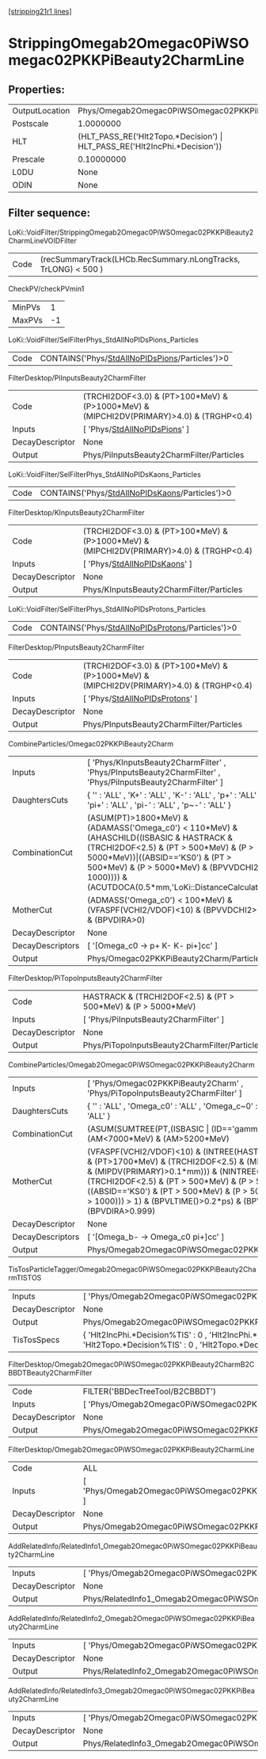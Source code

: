 [[stripping21r1 lines]](./stripping21r1-index)

# StrippingOmegab2Omegac0PiWSOmegac02PKKPiBeauty2CharmLine

## Properties:

|                |                                                                              |
|----------------|------------------------------------------------------------------------------|
| OutputLocation | Phys/Omegab2Omegac0PiWSOmegac02PKKPiBeauty2CharmLine/Particles               |
| Postscale      | 1.0000000                                                                    |
| HLT            | (HLT_PASS_RE('Hlt2Topo.\*Decision') \| HLT_PASS_RE('Hlt2IncPhi.\*Decision')) |
| Prescale       | 0.10000000                                                                   |
| L0DU           | None                                                                         |
| ODIN           | None                                                                         |

## Filter sequence:

LoKi::VoidFilter/StrippingOmegab2Omegac0PiWSOmegac02PKKPiBeauty2CharmLineVOIDFilter

|      |                                                                |
|------|----------------------------------------------------------------|
| Code | (recSummaryTrack(LHCb.RecSummary.nLongTracks, TrLONG) \< 500 ) |

CheckPV/checkPVmin1

|        |     |
|--------|-----|
| MinPVs | 1   |
| MaxPVs | -1  |

LoKi::VoidFilter/SelFilterPhys_StdAllNoPIDsPions_Particles

|      |                                                                                                      |
|------|------------------------------------------------------------------------------------------------------|
| Code | CONTAINS('Phys/[StdAllNoPIDsPions](./stripping21r1-commonparticles-stdallnopidspions)/Particles')\>0 |

FilterDesktop/PiInputsBeauty2CharmFilter

|                 |                                                                                               |
|-----------------|-----------------------------------------------------------------------------------------------|
| Code            | (TRCHI2DOF\<3.0) & (PT\>100\*MeV) & (P\>1000\*MeV) & (MIPCHI2DV(PRIMARY)\>4.0) & (TRGHP\<0.4) |
| Inputs          | [ 'Phys/[StdAllNoPIDsPions](./stripping21r1-commonparticles-stdallnopidspions)' ]           |
| DecayDescriptor | None                                                                                          |
| Output          | Phys/PiInputsBeauty2CharmFilter/Particles                                                     |

LoKi::VoidFilter/SelFilterPhys_StdAllNoPIDsKaons_Particles

|      |                                                                                                      |
|------|------------------------------------------------------------------------------------------------------|
| Code | CONTAINS('Phys/[StdAllNoPIDsKaons](./stripping21r1-commonparticles-stdallnopidskaons)/Particles')\>0 |

FilterDesktop/KInputsBeauty2CharmFilter

|                 |                                                                                               |
|-----------------|-----------------------------------------------------------------------------------------------|
| Code            | (TRCHI2DOF\<3.0) & (PT\>100\*MeV) & (P\>1000\*MeV) & (MIPCHI2DV(PRIMARY)\>4.0) & (TRGHP\<0.4) |
| Inputs          | [ 'Phys/[StdAllNoPIDsKaons](./stripping21r1-commonparticles-stdallnopidskaons)' ]           |
| DecayDescriptor | None                                                                                          |
| Output          | Phys/KInputsBeauty2CharmFilter/Particles                                                      |

LoKi::VoidFilter/SelFilterPhys_StdAllNoPIDsProtons_Particles

|      |                                                                                                          |
|------|----------------------------------------------------------------------------------------------------------|
| Code | CONTAINS('Phys/[StdAllNoPIDsProtons](./stripping21r1-commonparticles-stdallnopidsprotons)/Particles')\>0 |

FilterDesktop/PInputsBeauty2CharmFilter

|                 |                                                                                               |
|-----------------|-----------------------------------------------------------------------------------------------|
| Code            | (TRCHI2DOF\<3.0) & (PT\>100\*MeV) & (P\>1000\*MeV) & (MIPCHI2DV(PRIMARY)\>4.0) & (TRGHP\<0.4) |
| Inputs          | [ 'Phys/[StdAllNoPIDsProtons](./stripping21r1-commonparticles-stdallnopidsprotons)' ]       |
| DecayDescriptor | None                                                                                          |
| Output          | Phys/PInputsBeauty2CharmFilter/Particles                                                      |

CombineParticles/Omegac02PKKPiBeauty2Charm

|                  |                                                                                                                                                                                                                                                                                       |
|------------------|---------------------------------------------------------------------------------------------------------------------------------------------------------------------------------------------------------------------------------------------------------------------------------------|
| Inputs           | [ 'Phys/KInputsBeauty2CharmFilter' , 'Phys/PInputsBeauty2CharmFilter' , 'Phys/PiInputsBeauty2CharmFilter' ]                                                                                                                                                                         |
| DaughtersCuts    | { '' : 'ALL' , 'K+' : 'ALL' , 'K-' : 'ALL' , 'p+' : 'ALL' , 'pi+' : 'ALL' , 'pi-' : 'ALL' , 'p~-' : 'ALL' }                                                                                                                                                                           |
| CombinationCut   | (ASUM(PT)\>1800\*MeV) & (ADAMASS('Omega_c0') \< 110\*MeV) & (AHASCHILD((ISBASIC & HASTRACK & (TRCHI2DOF\<2.5) & (PT \> 500\*MeV) & (P \> 5000\*MeV))\|((ABSID=='KS0') & (PT \> 500\*MeV) & (P \> 5000\*MeV) & (BPVVDCHI2 \> 1000)))) & (ACUTDOCA(0.5\*mm,'LoKi::DistanceCalculator')) |
| MotherCut        | (ADMASS('Omega_c0') \< 100\*MeV) & (VFASPF(VCHI2/VDOF)\<10) & (BPVVDCHI2\>36) & (BPVDIRA\>0)                                                                                                                                                                                          |
| DecayDescriptor  | None                                                                                                                                                                                                                                                                                  |
| DecayDescriptors | [ '[Omega_c0 -\> p+ K- K- pi+]cc' ]                                                                                                                                                                                                                                               |
| Output           | Phys/Omegac02PKKPiBeauty2Charm/Particles                                                                                                                                                                                                                                              |

FilterDesktop/PiTopoInputsBeauty2CharmFilter

|                 |                                                                   |
|-----------------|-------------------------------------------------------------------|
| Code            | HASTRACK & (TRCHI2DOF\<2.5) & (PT \> 500\*MeV) & (P \> 5000\*MeV) |
| Inputs          | [ 'Phys/PiInputsBeauty2CharmFilter' ]                           |
| DecayDescriptor | None                                                              |
| Output          | Phys/PiTopoInputsBeauty2CharmFilter/Particles                     |

CombineParticles/Omegab2Omegac0PiWSOmegac02PKKPiBeauty2Charm

|                  |                                                                                                                                                                                                                                                                                                                                                                                                          |
|------------------|----------------------------------------------------------------------------------------------------------------------------------------------------------------------------------------------------------------------------------------------------------------------------------------------------------------------------------------------------------------------------------------------------------|
| Inputs           | [ 'Phys/Omegac02PKKPiBeauty2Charm' , 'Phys/PiTopoInputsBeauty2CharmFilter' ]                                                                                                                                                                                                                                                                                                                           |
| DaughtersCuts    | { '' : 'ALL' , 'Omega_c0' : 'ALL' , 'Omega_c~0' : 'ALL' , 'pi+' : 'ALL' , 'pi-' : 'ALL' }                                                                                                                                                                                                                                                                                                                |
| CombinationCut   | (ASUM(SUMTREE(PT,(ISBASIC \| (ID=='gamma')),0.0))\>5000\*MeV) & (AM\<7000\*MeV) & (AM\>5200\*MeV)                                                                                                                                                                                                                                                                                                        |
| MotherCut        | (VFASPF(VCHI2/VDOF)\<10) & (INTREE(HASTRACK & (P\>10000\*MeV) & (PT\>1700\*MeV) & (TRCHI2DOF\<2.5) & (MIPCHI2DV(PRIMARY)\>16) & (MIPDV(PRIMARY)\>0.1\*mm))) & (NINTREE((ISBASIC & HASTRACK & (TRCHI2DOF\<2.5) & (PT \> 500\*MeV) & (P \> 5000\*MeV))\|((ABSID=='KS0') & (PT \> 500\*MeV) & (P \> 5000\*MeV) & (BPVVDCHI2 \> 1000))) \> 1) & (BPVLTIME()\>0.2\*ps) & (BPVIPCHI2()\<25) & (BPVDIRA\>0.999) |
| DecayDescriptor  | None                                                                                                                                                                                                                                                                                                                                                                                                     |
| DecayDescriptors | [ '[Omega_b- -\> Omega_c0 pi+]cc' ]                                                                                                                                                                                                                                                                                                                                                                  |
| Output           | Phys/Omegab2Omegac0PiWSOmegac02PKKPiBeauty2Charm/Particles                                                                                                                                                                                                                                                                                                                                               |

TisTosParticleTagger/Omegab2Omegac0PiWSOmegac02PKKPiBeauty2CharmTISTOS

|                 |                                                                                                                                       |
|-----------------|---------------------------------------------------------------------------------------------------------------------------------------|
| Inputs          | [ 'Phys/Omegab2Omegac0PiWSOmegac02PKKPiBeauty2Charm' ]                                                                              |
| DecayDescriptor | None                                                                                                                                  |
| Output          | Phys/Omegab2Omegac0PiWSOmegac02PKKPiBeauty2CharmTISTOS/Particles                                                                      |
| TisTosSpecs     | { 'Hlt2IncPhi.\*Decision%TIS' : 0 , 'Hlt2IncPhi.\*Decision%TOS' : 0 , 'Hlt2Topo.\*Decision%TIS' : 0 , 'Hlt2Topo.\*Decision%TOS' : 0 } |

FilterDesktop/Omegab2Omegac0PiWSOmegac02PKKPiBeauty2CharmB2CBBDTBeauty2CharmFilter

|                 |                                                                                     |
|-----------------|-------------------------------------------------------------------------------------|
| Code            | FILTER('BBDecTreeTool/B2CBBDT')                                                     |
| Inputs          | [ 'Phys/Omegab2Omegac0PiWSOmegac02PKKPiBeauty2CharmTISTOS' ]                      |
| DecayDescriptor | None                                                                                |
| Output          | Phys/Omegab2Omegac0PiWSOmegac02PKKPiBeauty2CharmB2CBBDTBeauty2CharmFilter/Particles |

FilterDesktop/Omegab2Omegac0PiWSOmegac02PKKPiBeauty2CharmLine

|                 |                                                                                   |
|-----------------|-----------------------------------------------------------------------------------|
| Code            | ALL                                                                               |
| Inputs          | [ 'Phys/Omegab2Omegac0PiWSOmegac02PKKPiBeauty2CharmB2CBBDTBeauty2CharmFilter' ] |
| DecayDescriptor | None                                                                              |
| Output          | Phys/Omegab2Omegac0PiWSOmegac02PKKPiBeauty2CharmLine/Particles                    |

AddRelatedInfo/RelatedInfo1_Omegab2Omegac0PiWSOmegac02PKKPiBeauty2CharmLine

|                 |                                                                             |
|-----------------|-----------------------------------------------------------------------------|
| Inputs          | [ 'Phys/Omegab2Omegac0PiWSOmegac02PKKPiBeauty2CharmLine' ]                |
| DecayDescriptor | None                                                                        |
| Output          | Phys/RelatedInfo1_Omegab2Omegac0PiWSOmegac02PKKPiBeauty2CharmLine/Particles |

AddRelatedInfo/RelatedInfo2_Omegab2Omegac0PiWSOmegac02PKKPiBeauty2CharmLine

|                 |                                                                             |
|-----------------|-----------------------------------------------------------------------------|
| Inputs          | [ 'Phys/Omegab2Omegac0PiWSOmegac02PKKPiBeauty2CharmLine' ]                |
| DecayDescriptor | None                                                                        |
| Output          | Phys/RelatedInfo2_Omegab2Omegac0PiWSOmegac02PKKPiBeauty2CharmLine/Particles |

AddRelatedInfo/RelatedInfo3_Omegab2Omegac0PiWSOmegac02PKKPiBeauty2CharmLine

|                 |                                                                             |
|-----------------|-----------------------------------------------------------------------------|
| Inputs          | [ 'Phys/Omegab2Omegac0PiWSOmegac02PKKPiBeauty2CharmLine' ]                |
| DecayDescriptor | None                                                                        |
| Output          | Phys/RelatedInfo3_Omegab2Omegac0PiWSOmegac02PKKPiBeauty2CharmLine/Particles |
